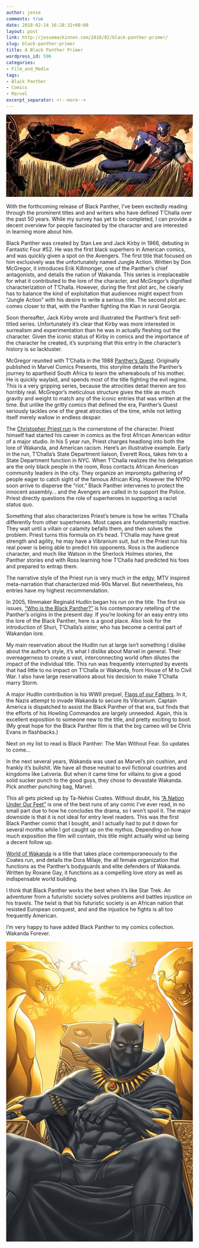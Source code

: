 ```yaml
---
author: jesse
comments: true
date: 2018-02-14 16:28:31+00:00
layout: post
link: http://jessemackinnon.com/2018/02/black-panther-primer/
slug: black-panther-primer
title: A Black Panther Primer
wordpress_id: 596
categories:
- Film_and_Media
tags:
- Black Panther
- Comics
- Marvel
excerpt_separator: <!--more-->
---
```


<img src="/images/2018/Who-Is-The-Black-Panther-1302x1000.jpg">

With the forthcoming release of Black Panther, I’ve been excitedly reading through the prominent titles and and writers who have defined T’Challa over the past 50 years. While my survey has yet to be completed, I can provide a decent overview for people fascinated by the character and are interested in learning more about him.
<!--more-->
Black Panther was created by Stan Lee and Jack Kirby in 1966, debuting in Fantastic Four #52. He was the first black superhero in American comics, and was quickly given a spot on the Avengers. The first title that focused on him exclusively was the unfortunately named Jungle Action. Written by Don McGregor, it introduces Erik Killmonger, one of the Panther’s chief antagonists, and details the nation of Wakanda. This series is irreplaceable for what it contributed to the lore of the character, and McGregor’s dignified characterization of T’Challa. However, during the first plot arc, he clearly has to balance the kind of exploitation that audiences might expect from “Jungle Action” with his desire to write a serious title. The second plot arc comes closer to that, with the Panther fighting the Klan in rural Georgia.

Soon thereafter, Jack Kirby wrote and illustrated the Panther’s first self-titled series. Unfortunately it’s clear that Kirby was more interested in surrealism and experimentation than he was in actually fleshing out the character. Given the iconic status of Kirby in comics and the importance of the character he created, it’s surprising that this entry in the character’s history is so lackluster.

McGregor reunited with T’Challa in the 1988 [Panther’s Quest](http://a.co/j85sDZS). Originally published in Marvel Comics Presents, this storyline details the Panther’s journey to apartheid South Africa to learn the whereabouts of his mother. He is quickly waylaid, and spends most of the title fighting the evil regime. This is a very gripping series, because the atrocities detail therein are too horribly real. McGregor’s meticulous structure gives the title as much gravity and weight to match any of the iconic entries that was written at the time. But unlike the gritty comics that defined the era, Panther’s Quest seriously tackles one of the great atrocities of the time, while not letting itself merely wallow in endless despair.

The [Christopher Priest run](http://a.co/cdxFlOo) is the cornerstone of the character. Priest himself had started his career in comics as the first African American editor of a major studio. In his 5 year run, Priest charges headlong into both the lore of Wakanda, and American racism. Here’s an illustrative example. Early in the run, T’Challa’s State Department liaison, Everett Ross, takes him to a State Department function in NYC. When T’Challa realizes the his delegation are the only black people in the room, Ross contacts African American community leaders in the city. They organize an impromptu gathering of people eager to catch sight of the famous African King. However the NYPD soon arrive to disperse the “riot.” Black Panther intervenes to protect the innocent assembly… and the Avengers are called in to support the Police. Priest directly questions the role of superheroes in supporting a racist status quo.

Something that also characterizes Priest’s tenure is how he writes T’Challa differently from other superheroes. Most capes are fundamentally reactive. They wait until a villain or calamity befalls them, and then solves the problem. Priest turns this formula on it’s head. T’Challa may have great strength and agility, he may have a Vibranium suit, but in the Priest run his real power is being able to predict his opponents. Ross is the audience character, and much like Watson in the Sherlock Holmes stories, the Panther stories end with Ross learning how T’Challa had predicted his foes and prepared to entrap them.

The narrative style of the Priest run is very much in the edgy, MTV inspired meta-narration that characterized mid-90s Marvel. But nevertheless, his entries have my highest recommendation.

In 2005, filmmaker Reginald Hudlin began his run on the title. The first six issues, [“Who is the Black Panther?”](http://a.co/dHTZtWs) is his contemporary retelling of the Panther’s origins in the present day. If you’re looking for an easy entry into the lore of the Black Panther, here is a good place. Also look for the introduction of Shuri, T’Challa’s sister, who has become a central part of Wakandan lore.

My main reservation about the Hudlin run at large isn’t something I dislike about the author’s style, it’s what I dislike about Marvel in general. Their overeagerness to create a vast, interconnecting world often dilutes the impact of the individual title. This run was frequently interrupted by events that had little to no impact on T’Challa or Wakanda, from House of M to Civil War. I also have large reservations about his decision to make T’Challa marry Storm.

A major Hudlin contribution is his WWII prequel, [Flags of our Fathers](http://a.co/2JVjH1g). In it, the Nazis attempt to invade Wakanda to secure its Vibranium. Captain America is dispatched to assist the Black Panther of that era, but finds that the efforts of his Howling Commandos are largely unneeded. Again, this is excellent exposition to someone new to the title, and pretty exciting to boot. (My great hope for the Black Panther film is that the big cameo will be Chris Evans in flashbacks.)

Next on my list to read is Black Panther: The Man Without Fear. So updates to come…

In the next several years, Wakanda was used as Marvel’s pin cushion, and frankly it’s bullshit. We have all these neutral to evil fictional countries and kingdoms like Latveria. But when it came time for villains to give a good solid sucker punch to the good guys, they chose to devastate Wakanda. Pick another punching bag, Marvel.

This all gets picked up by Ta-Nehisi Coates. Without doubt, his [“A Nation Under Our Feet”](http://a.co/21XH2PT) is one of the best runs of any comic I’ve ever read, in no small part due to how he concludes the drama, so I won’t spoil it. The major downside is that it is not ideal for entry level readers. This was the first Black Panther comic that I bought, and I actually had to put it down for several months while I got caught up on the mythos. Depending on how much exposition the film will contain, this title might actually wind up being a decent follow up.

[World of Wakanda](http://a.co/jbfWsMg) is a title that takes place contemporaneously to the Coates run, and details the Dora Milaje, the all female organization that functions as the Panther’s bodyguards and elite defenders of Wakanda. Written by Roxane Gay, it functions as a compelling love story as well as indispensable world building.

I think that Black Panther works the best when it’s like Star Trek. An adventurer from a futuristic society solves problems and battles injustice on his travels. The twist is that his futuristic society is an African nation that resisted European conquest, and and the injustice he fights is all too frequently American.

I’m very happy to have added Black Panther to my comics collection. Wakanda Forever.

[![](/images/2018/tchalla-king-of-dead.jpg)](/images/2018/tchalla-king-of-dead.jpg)
